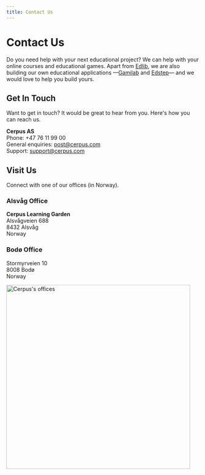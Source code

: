 ```yaml
---
title: Contact Us
---
```


# Contact Us

Do you need help with your next educational project? We can help with your online courses and educational games. Apart from [Edlib](https://github.com/cerpus/Edlib), we are also building our own educational applications &mdash;[Gamilab](https://gamilab.com/) and [Edstep](https://edstep.com/)&mdash; and we would love to help you build yours.

## Get In Touch

Want to get in touch? It would be great to hear from you. Here's how you can reach us.

**Cerpus AS**<br/>
Phone: +47 76 11 99 00<br/>
General enquiries: <post@cerpus.com><br/>
Support: <support@cerpus.com><br/>

## Visit Us

Connect with one of our offices (in Norway).

### Alsvåg Office

**Cerpus Learning Garden**<br/>
Alsvågveien 688<br/>
8432 Alsvåg<br/>
Norway<br/>

### Bodø Office

Stormyrveien 10<br/>
8008 Bodø<br/>
Norway<br/>

<div class="text--center">
    <img alt="Cerpus's offices" width="480" src="/img/cerpus-offices.png" />
</div>